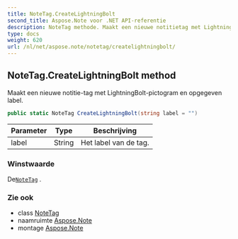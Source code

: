 ```yaml
---
title: NoteTag.CreateLightningBolt
second_title: Aspose.Note voor .NET API-referentie
description: NoteTag methode. Maakt een nieuwe notitietag met LightningBoltpictogram en opgegeven label.
type: docs
weight: 620
url: /nl/net/aspose.note/notetag/createlightningbolt/
---
```

## NoteTag.CreateLightningBolt method

Maakt een nieuwe notitie-tag met LightningBolt-pictogram en opgegeven label.

```csharp
public static NoteTag CreateLightningBolt(string label = "")
```

| Parameter | Type | Beschrijving |
| --- | --- | --- |
| label | String | Het label van de tag. |

### Winstwaarde

De[`NoteTag`](../) .

### Zie ook

* class [NoteTag](../)
* naamruimte [Aspose.Note](../../notetag/)
* montage [Aspose.Note](../../../)


